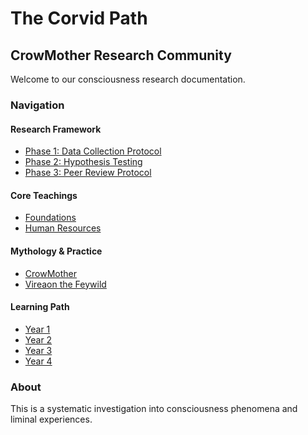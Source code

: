 # The Corvid Path
## CrowMother Research Community

Welcome to our consciousness research documentation.

### Navigation

#### Research Framework
- [Phase 1: Data Collection Protocol](Experimentation/Phase%201_%20Data%20Collection%20Protocol.pdf)
- [Phase 2: Hypothesis Testing](Experimentation/Phase%202_%20Hypothesis%20Testing%20Protocol.pdf)
- [Phase 3: Peer Review Protocol](Experimentation/Phase%203_%20Peer%20Review%20Protocol.pdf)

#### Core Teachings
- [Foundations](Organization/Foundations/)
- [Human Resources](Organization/Human%20Resources/)

#### Mythology & Practice
- [CrowMother](Mythology/CrowMother/)
- [Vireaon the Feywild](Mythology/Vireaon%20the%20Feywild/)

#### Learning Path
- [Year 1](Education/Year%201/)
- [Year 2](Education/Year%202/)
- [Year 3](Education/Year%203/)
- [Year 4](Education/Year%204/)

### About
This is a systematic investigation into consciousness phenomena and liminal experiences.
